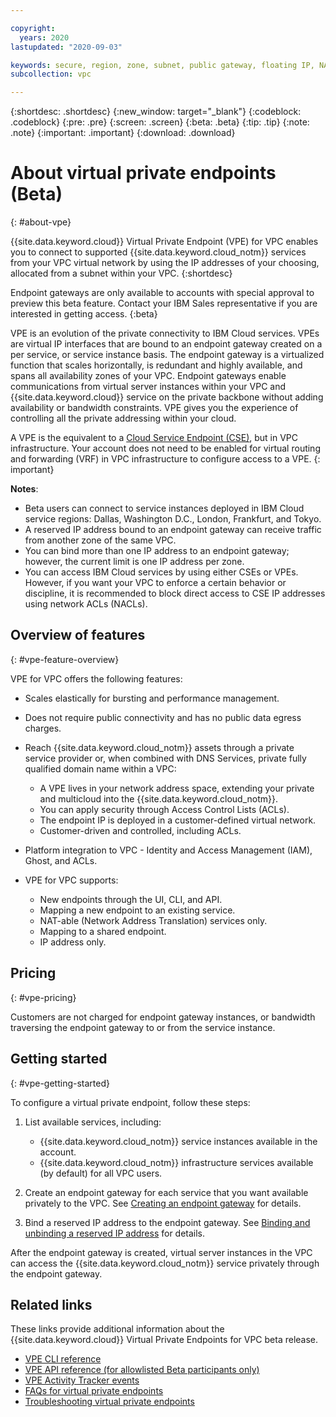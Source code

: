 ```yaml
---

copyright:
  years: 2020
lastupdated: "2020-09-03"

keywords: secure, region, zone, subnet, public gateway, floating IP, NAT, lbaas, vpnaas, lb, vpn, load balancer, virtual private network
subcollection: vpc

---
```


{:shortdesc: .shortdesc}
{:new_window: target="_blank"}
{:codeblock: .codeblock}
{:pre: .pre}
{:screen: .screen}
{:beta: .beta}
{:tip: .tip}
{:note: .note}
{:important: .important}
{:download: .download}

# About virtual private endpoints (Beta)
{: #about-vpe}

{{site.data.keyword.cloud}} Virtual Private Endpoint (VPE) for VPC enables you to connect to supported {{site.data.keyword.cloud_notm}} services from your VPC virtual network by using the IP addresses of your choosing, allocated from a subnet within your VPC.
{:shortdesc}

Endpoint gateways are only available to accounts with special approval to preview this beta feature. Contact your IBM Sales representative if you are interested in getting access.
{:beta}

VPE is an evolution of the private connectivity to IBM Cloud services. VPEs are virtual IP interfaces that are bound to an endpoint gateway created on a per service, or service instance basis. The endpoint gateway is a virtualized function that scales horizontally, is redundant and highly available, and spans all availability zones of your VPC. Endpoint gateways enable communications from virtual server instances within your VPC and {{site.data.keyword.cloud}} service on the private backbone without adding availability or bandwidth constraints. VPE gives you the experience of controlling all the private addressing within your cloud.

A VPE is the equivalent to a [Cloud Service Endpoint (CSE)](/docs/account?topic=account-vrf-service-endpoint#service-endpoint), but in VPC infrastructure. Your account does not need to be enabled for virtual routing and forwarding (VRF) in VPC infrastructure to configure access to a VPE.
{: important}

**Notes**:

* Beta users can connect to service instances deployed in IBM Cloud service regions: Dallas, Washington D.C., London, Frankfurt, and Tokyo.
* A reserved IP address bound to an endpoint gateway can receive traffic from another zone of the same VPC.
* You can bind more than one IP address to an endpoint gateway; however, the current limit is one IP address per zone.
* You can access IBM Cloud services by using either CSEs or VPEs. However, if you want your VPC to enforce a certain behavior or discipline, it is recommended to block direct access to CSE IP addresses using network ACLs (NACLs).

## Overview of features
{: #vpe-feature-overview}

VPE for VPC offers the following features:

* Scales elastically for bursting and performance management.
* Does not require public connectivity and has no public data egress charges.
* Reach {{site.data.keyword.cloud_notm}} assets through a private service provider or, when combined with DNS Services, private fully qualified domain name within a VPC:
   * A VPE lives in your network address space, extending your private and multicloud into the {{site.data.keyword.cloud_notm}}.
   * You can apply security through Access Control Lists (ACLs).
   * The endpoint IP is deployed in a customer-defined virtual network.
   * Customer-driven and controlled, including ACLs.

* Platform integration to VPC - Identity and Access Management (IAM), Ghost, and ACLs.
* VPE for VPC supports:
   * New endpoints through the UI, CLI, and API.
   * Mapping a new endpoint to an existing service.
   * NAT-able (Network Address Translation) services only.
   * Mapping to a shared endpoint.
   * IP address only.

## Pricing
{: #vpe-pricing}

Customers are not charged for endpoint gateway instances, or bandwidth traversing the endpoint gateway to or from the service instance.

## Getting started
{: #vpe-getting-started}

To configure a virtual private endpoint, follow these steps:

1. List available services, including:

   * {{site.data.keyword.cloud_notm}} service instances available in the account.
   * {{site.data.keyword.cloud_notm}} infrastructure services available (by default) for all VPC users.

1. Create an endpoint gateway for each service that you want available privately to the VPC. See [Creating an endpoint gateway](/docs/vpc?topic=vpc-ordering-endpoint-gateway) for details.

1. Bind a reserved IP address to the endpoint gateway. See [Binding and unbinding a reserved IP address](/docs/vpc?topic=vpc-bind-unbind-reserved-ip) for details.

After the endpoint gateway is created, virtual server instances in the VPC can access the {{site.data.keyword.cloud_notm}} service privately through the endpoint gateway.

## Related links

These links provide additional information about the {{site.data.keyword.cloud}} Virtual Private Endpoints for VPC beta release.

* [VPE CLI reference](/docs/vpc?topic=vpc-infrastructure-cli-plugin-vpc-reference#vpe-clis)
* [VPE API reference (for allowlisted Beta participants only)](https://{DomainName}/apidocs/vpe-beta)
* [VPE Activity Tracker events](/docs/vpc?topic=vpc-at-events#events-vpe)
* [FAQs for virtual private endpoints](/docs/vpc?topic=vpc-faqs-vpe)
* [Troubleshooting virtual private endpoints](/docs/vpc?topic=vpc-vpc-troubleshooting-vpe)
